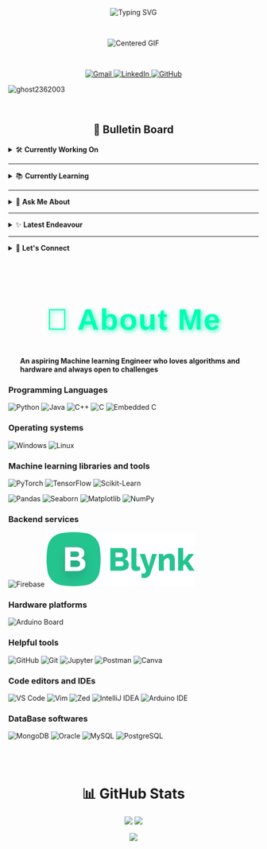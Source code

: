 <p align="center">
  <img src="https://readme-typing-svg.demolab.com?font=JetBrains+Mono&size=28&duration=3000&pause=1000&color=00FF00&center=true&vCenter=true&width=435&lines=welcome+to+the+terminal;welcome+to+ghost-2362003" alt="Typing SVG" />
</p>
<br>

<p align="center">
  <img src="https://media3.giphy.com/media/v1.Y2lkPTc5MGI3NjExazF2NXMwaWt4eHNiMDI2aTJmeWh1ODB4ajUzNWVtOGZ0Yjl3MXA3dyZlcD12MV9pbnRlcm5hbF9naWZfYnlfaWQmY3Q9Zw/BPJmthQ3YRwD6QqcVD/giphy.gif" alt="Centered GIF" width="1000">
</p>
<br>

<p align="center">
  <a href="mailto:shubhojyotidas800@gmail.com">
    <img src="https://img.shields.io/badge/Gmail-D14836?style=for-the-badge&logo=gmail&logoColor=white" alt="Gmail" />
  </a>
  <a href="https://www.linkedin.com/in/shubhojyoti-das-238779259" target="_blank">
    <img src="https://img.shields.io/badge/LinkedIn-0077B5?style=for-the-badge&logo=linkedin&logoColor=white" alt="LinkedIn" />
  </a>
  <a href="https://github.com/ghost-2362003" target="_blank">
    <img src="https://img.shields.io/badge/GitHub-100000?style=for-the-badge&logo=github&logoColor=white" alt="GitHub" />
  </a>
</p>

<p align="left"> <img src="https://komarev.com/ghpvc/?username=ghost2362003&label=Profile%20views&color=0e75b6&style=flat" alt="ghost2362003" /> </p>

<br>
 <!-- Bulletin board -->
<h2 align="center">📌 Bulletin Board</h2>

<details>
<summary>🛠️ <strong>Currently Working On</strong></summary>
<br>
<img src="https://media.giphy.com/media/SWoSkN6DxTszqIKEqv/giphy.gif" width="250"/><br>
Predicting Land Average Temperature of earth for the next 20 years.
</details>

---

<details>
<summary>📚 <strong>Currently Learning</strong></summary>
<br>
<img src="https://media.giphy.com/media/3o7aD2saalBwwftBIY/giphy.gif" width="250"/><br>
Exploring HuggingFace Transformers 🤗 and developing related projects.
</details>

---

<details>
<summary>💬 <strong>Ask Me About</strong></summary>
<br>
<img src="https://media.giphy.com/media/26ufdipQqU2lhNA4g/giphy.gif" width="250"/><br>
Machine Learning, NLP and Semantic Search.
</details>

---

<details>
<summary>✨ <strong>Latest Endeavour</strong></summary>
<br>
<img src="https://media.giphy.com/media/v1.Y2lkPTc5MGI3NjExZTFtZ3Myc3UwNzd0ZDNhdDl2d3F4Y3Z1ZW5nY2ZxaHFjd3ZubTFhZCZlcD12MV9naWZzX3NlYXJjaCZjdD1n/dWesBcTLavkZuG35MI/giphy.gif" width="250"/><br>
Currently applied in DBpedia for Google Summer of Code this year. 
</details>

---

<details>
<summary>🔗 <strong>Let's Connect</strong></summary>
<br>
<img src="https://raw.githubusercontent.com/rajput2107/rajput2107/master/Assets/Developer.gif" width="250"/>
  <br>
  
[![LinkedIn](https://img.shields.io/badge/LinkedIn-Connect-blue?style=for-the-badge&logo=linkedin)](https://www.linkedin.com/in/shubhojyoti-das-238779259)
</details>

<br>
<p>
  <h1 align="center" style="font-size: 60px; font-weight: bold; color: #00FFB3; text-shadow: 3px 3px 8px rgba(0, 255, 179, 0.7); letter-spacing: 2px; font-family: 'Fira-Code', sans-serif;">
    🚀 About Me
  </h1>
  
  <ul align="left">
    <strong>An aspiring Machine learning Engineer who loves algorithms and hardware and always open to challenges</strong>
  </ul>
  <h3 align="left">Programming Languages</h3>
  
  <!-- Languages -->
![Python](https://img.shields.io/badge/Python-3776AB?style=for-the-badge&logo=python&logoColor=white)
![Java](https://img.shields.io/badge/Java-ED1D25?style=for-the-badge&logo=openjdk&logoColor=white)
![C++](https://img.shields.io/badge/C++-00599C?style=for-the-badge&logo=c%2B%2B&logoColor=white)
![C](https://img.shields.io/badge/C-A8B9CC?style=for-the-badge&logo=c&logoColor=black)
![Embedded C](https://img.shields.io/badge/Embedded_C-00599C?style=for-the-badge&logo=c&logoColor=white)

 <!-- Operating Systems -->
<h3 align="left">Operating systems</h3>

![Windows](https://img.shields.io/badge/Windows-0078D6?style=for-the-badge&logo=windows&logoColor=white)
![Linux](https://img.shields.io/badge/Linux-FCC624?style=for-the-badge&logo=linux&logoColor=black)

<h3 align="left">Machine learning libraries and tools</h3>

<!-- ML Libraries -->
![PyTorch](https://img.shields.io/badge/PyTorch-EE4C2C?style=for-the-badge&logo=pytorch&logoColor=white)
![TensorFlow](https://img.shields.io/badge/TensorFlow-FF6F00?style=for-the-badge&logo=tensorflow&logoColor=white)
![Scikit-Learn](https://img.shields.io/badge/Scikit--Learn-F7931E?style=for-the-badge&logo=scikit-learn&logoColor=white)

<!-- Data Handling / Viz -->
![Pandas](https://img.shields.io/badge/Pandas-150458?style=for-the-badge&logo=pandas&logoColor=white)
![Seaborn](https://img.shields.io/badge/Seaborn-3776AB?style=for-the-badge&logo=python&logoColor=white)
![Matplotlib](https://img.shields.io/badge/Matplotlib-11557C?style=for-the-badge&logo=python&logoColor=white)
![NumPy](https://img.shields.io/badge/NumPy-013243?style=for-the-badge&logo=numpy&logoColor=white)

<h3 align="left">Backend services</h3>

<!-- Backend / Tools -->
![Firebase](https://img.shields.io/badge/Firebase-FFCA28?style=for-the-badge&logo=firebase&logoColor=black)
![Blynk Dashboard](https://raw.githubusercontent.com/ghost-2362003/ghost-2362003/refs/heads/main/blynkLogo.svg)

<h3 align="left">Hardware platforms</h3>

<!-- Hardware platforms -->
![Arduino Board](https://img.shields.io/badge/Arduino_Board-MCU-00979D?style=for-the-badge&logo=arduino&logoColor=white)

<h3 align="left">Helpful tools</h3>

<!--- Git, Jupyter, VS Code, ... -->
![GitHub](https://img.shields.io/badge/GitHub-181717?style=for-the-badge&logo=github&logoColor=white)
![Git](https://img.shields.io/badge/Git-F05032?style=for-the-badge&logo=git&logoColor=white)
![Jupyter](https://img.shields.io/badge/Jupyter-F37626?style=for-the-badge&logo=jupyter&logoColor=white)
![Postman](https://img.shields.io/badge/Postman-FF6C37?style=for-the-badge&logo=postman&logoColor=white)
![Canva](https://img.shields.io/badge/Canva-00C4CC?style=for-the-badge&logo=canva&logoColor=white)

<h3 align="left">Code editors and IDEs</h3>

<!-- VS code, vim, Zed, Intellij, Arduino IDE-->
![VS Code](https://img.shields.io/badge/VS%20Code-007ACC?style=for-the-badge&logo=visual-studio-code&logoColor=white)
![Vim](https://img.shields.io/badge/Vim-019733?style=for-the-badge&logo=vim&logoColor=white)
![Zed](https://img.shields.io/badge/Zed-white?style=for-the-badge&logo=zedindustries&logoColor=084CCF)
![IntelliJ IDEA](https://img.shields.io/badge/IntelliJ_IDEA-000000?style=for-the-badge&logo=intellijidea&logoColor=white)
![Arduino IDE](https://img.shields.io/badge/Arduino_IDE-00979D?style=for-the-badge&logo=arduino&logoColor=white)

<h3 align="left">DataBase softwares</h3>

 <!-- Database software -->
![MongoDB](https://img.shields.io/badge/MongoDB-4EA94B?style=for-the-badge&logo=mongodb&logoColor=white)
![Oracle](https://img.shields.io/badge/Oracle_DB-F80000?style=for-the-badge&logo=oracle&logoColor=white)
![MySQL](https://img.shields.io/badge/MySQL-4479A1?style=for-the-badge&logo=mysql&logoColor=white)
![PostgreSQL](https://img.shields.io/badge/PostgreSQL-4169E1?style=for-the-badge&logo=postgresql&logoColor=white)

<br><br>

<h1 align="center">📊 GitHub Stats</h2>
<p align="center">
  <img src="https://github-readme-stats.vercel.app/api?username=ghost-2362003&show_icons=true&theme=radical" width="48%"/>
  <img src="https://github-readme-stats.vercel.app/api/top-langs/?username=ghost-2362003&layout=compact&theme=radical" width="48%"/>
</p>

<p align="center">
  <img src="https://streak-stats.demolab.com?user=ghost-2362003&theme=radical&hide_border=true" width="95%"/>
</p>

</p>
